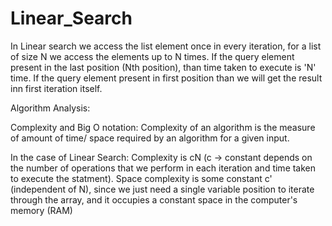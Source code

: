 # Linear_Search
In Linear search we access the list element once in every iteration, for a list of size N we access the elements up to N times.
If the query element present in the last position (Nth position), than time taken to execute is 'N' time.
If the query element present in first position than we will get the result inn first iteration itself.

Algorithm Analysis:

Complexity and Big O notation: Complexity of an algorithm is the measure of amount of time/ space required by an algorithm for a given input.

In the case of Linear Search:
Complexity is cN (c -> constant depends on the number of operations that we perform in each iteration and time taken to execute the statment).
Space complexity is some constant c' (independent of N), since we just need a single variable position to iterate through the array, 
and it occupies a constant space in the computer's memory (RAM)
